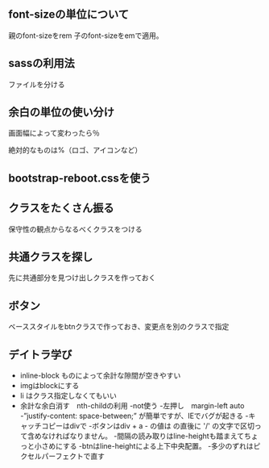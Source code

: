 ## font-sizeの単位について
親のfont-sizeをrem 子のfont-sizeをemで適用。

## sassの利用法
ファイルを分ける

## 余白の単位の使い分け
画面幅によって変わったら％

絶対的なものは%（ロゴ、アイコンなど）

## bootstrap-reboot.cssを使う


## クラスをたくさん振る

保守性の観点からなるべくクラスをつける

## 共通クラスを探し

先に共通部分を見つけ出しクラスを作っておく

## ボタン　

ベーススタイルをbtnクラスで作っておき、変更点を別のクラスで指定

## デイトラ学び

- inline-block ものによって余計な隙間が空きやすい
- imgはblockにする
- li はクラス指定しなくてもいい
- 余計な余白消す　nth-childの利用
-not使う
-左押し　margin-left auto
-”justify-content: space-between;” が簡単ですが、IEでバグが起きる
-キャッチコピーはdivで
-ボタンはdiv + a
-<bg-size> の値は <position> の直後に '/' の文字で区切って含めなければなりません。
-間隔の読み取りはline-heightも踏まえてちょっと小さめにする
-btnはline-heightによる上下中央配置。
-多少のずれはピクセルパーフェクトで直す

















